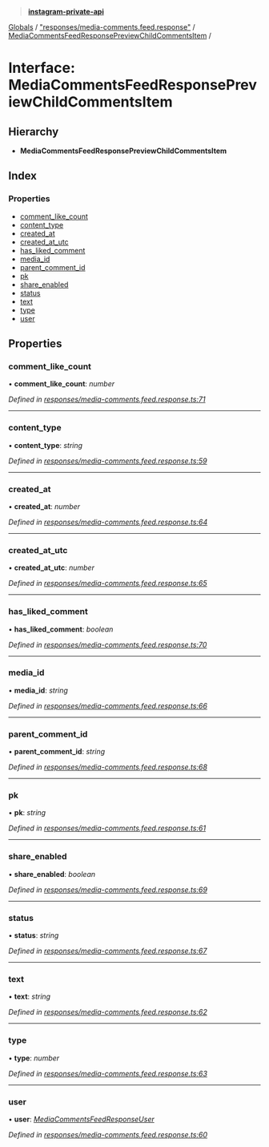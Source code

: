 > **[instagram-private-api](../README.md)**

[Globals](../globals.md) / ["responses/media-comments.feed.response"](../modules/_responses_media_comments_feed_response_.md) / [MediaCommentsFeedResponsePreviewChildCommentsItem](_responses_media_comments_feed_response_.mediacommentsfeedresponsepreviewchildcommentsitem.md) /

# Interface: MediaCommentsFeedResponsePreviewChildCommentsItem

## Hierarchy

* **MediaCommentsFeedResponsePreviewChildCommentsItem**

## Index

### Properties

* [comment_like_count](_responses_media_comments_feed_response_.mediacommentsfeedresponsepreviewchildcommentsitem.md#comment_like_count)
* [content_type](_responses_media_comments_feed_response_.mediacommentsfeedresponsepreviewchildcommentsitem.md#content_type)
* [created_at](_responses_media_comments_feed_response_.mediacommentsfeedresponsepreviewchildcommentsitem.md#created_at)
* [created_at_utc](_responses_media_comments_feed_response_.mediacommentsfeedresponsepreviewchildcommentsitem.md#created_at_utc)
* [has_liked_comment](_responses_media_comments_feed_response_.mediacommentsfeedresponsepreviewchildcommentsitem.md#has_liked_comment)
* [media_id](_responses_media_comments_feed_response_.mediacommentsfeedresponsepreviewchildcommentsitem.md#media_id)
* [parent_comment_id](_responses_media_comments_feed_response_.mediacommentsfeedresponsepreviewchildcommentsitem.md#parent_comment_id)
* [pk](_responses_media_comments_feed_response_.mediacommentsfeedresponsepreviewchildcommentsitem.md#pk)
* [share_enabled](_responses_media_comments_feed_response_.mediacommentsfeedresponsepreviewchildcommentsitem.md#share_enabled)
* [status](_responses_media_comments_feed_response_.mediacommentsfeedresponsepreviewchildcommentsitem.md#status)
* [text](_responses_media_comments_feed_response_.mediacommentsfeedresponsepreviewchildcommentsitem.md#text)
* [type](_responses_media_comments_feed_response_.mediacommentsfeedresponsepreviewchildcommentsitem.md#type)
* [user](_responses_media_comments_feed_response_.mediacommentsfeedresponsepreviewchildcommentsitem.md#user)

## Properties

###  comment_like_count

• **comment_like_count**: *number*

*Defined in [responses/media-comments.feed.response.ts:71](https://github.com/Nerixyz/instagram-private-api/blob/e5037ee/src/responses/media-comments.feed.response.ts#L71)*

___

###  content_type

• **content_type**: *string*

*Defined in [responses/media-comments.feed.response.ts:59](https://github.com/Nerixyz/instagram-private-api/blob/e5037ee/src/responses/media-comments.feed.response.ts#L59)*

___

###  created_at

• **created_at**: *number*

*Defined in [responses/media-comments.feed.response.ts:64](https://github.com/Nerixyz/instagram-private-api/blob/e5037ee/src/responses/media-comments.feed.response.ts#L64)*

___

###  created_at_utc

• **created_at_utc**: *number*

*Defined in [responses/media-comments.feed.response.ts:65](https://github.com/Nerixyz/instagram-private-api/blob/e5037ee/src/responses/media-comments.feed.response.ts#L65)*

___

###  has_liked_comment

• **has_liked_comment**: *boolean*

*Defined in [responses/media-comments.feed.response.ts:70](https://github.com/Nerixyz/instagram-private-api/blob/e5037ee/src/responses/media-comments.feed.response.ts#L70)*

___

###  media_id

• **media_id**: *string*

*Defined in [responses/media-comments.feed.response.ts:66](https://github.com/Nerixyz/instagram-private-api/blob/e5037ee/src/responses/media-comments.feed.response.ts#L66)*

___

###  parent_comment_id

• **parent_comment_id**: *string*

*Defined in [responses/media-comments.feed.response.ts:68](https://github.com/Nerixyz/instagram-private-api/blob/e5037ee/src/responses/media-comments.feed.response.ts#L68)*

___

###  pk

• **pk**: *string*

*Defined in [responses/media-comments.feed.response.ts:61](https://github.com/Nerixyz/instagram-private-api/blob/e5037ee/src/responses/media-comments.feed.response.ts#L61)*

___

###  share_enabled

• **share_enabled**: *boolean*

*Defined in [responses/media-comments.feed.response.ts:69](https://github.com/Nerixyz/instagram-private-api/blob/e5037ee/src/responses/media-comments.feed.response.ts#L69)*

___

###  status

• **status**: *string*

*Defined in [responses/media-comments.feed.response.ts:67](https://github.com/Nerixyz/instagram-private-api/blob/e5037ee/src/responses/media-comments.feed.response.ts#L67)*

___

###  text

• **text**: *string*

*Defined in [responses/media-comments.feed.response.ts:62](https://github.com/Nerixyz/instagram-private-api/blob/e5037ee/src/responses/media-comments.feed.response.ts#L62)*

___

###  type

• **type**: *number*

*Defined in [responses/media-comments.feed.response.ts:63](https://github.com/Nerixyz/instagram-private-api/blob/e5037ee/src/responses/media-comments.feed.response.ts#L63)*

___

###  user

• **user**: *[MediaCommentsFeedResponseUser](_responses_media_comments_feed_response_.mediacommentsfeedresponseuser.md)*

*Defined in [responses/media-comments.feed.response.ts:60](https://github.com/Nerixyz/instagram-private-api/blob/e5037ee/src/responses/media-comments.feed.response.ts#L60)*